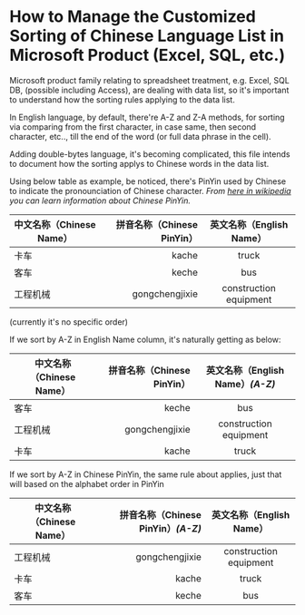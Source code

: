 # How to Manage the Customized Sorting of Chinese Language List in Microsoft Product (Excel, SQL, etc.)

Microsoft product family relating to spreadsheet treatment, e.g. Excel, SQL DB, (possible including Access), are dealing with data list, so it's important to understand how the sorting rules applying to the data list.

In English language, by default, there're A-Z and Z-A methods, for sorting via comparing from the first character, in case same, then second character, etc.., till the end of the word (or full data phrase in the cell).

Adding double-bytes language, it's becoming complicated, this file intends to document how the sorting applys to Chinese words in the data list.

Using below table as example, be noticed, there's PinYin used by Chinese to indicate the pronounciation of Chinese character.
*From [here in wikipedia](https://en.wikipedia.org/wiki/Pinyin) you can learn information about Chinese PinYin.*

|中文名称（Chinese Name）|拼音名称（Chinese PinYin）|英文名称（English Name）|
|-----------------------|-----------------------:| :--------------------:|
|卡车 |kache |truck |
|客车 |keche |bus |
|工程机械 |gongchengjixie |construction equipment|

(currently it's no specific order)

If we sort by A-Z in English Name column, it's naturally getting as below:

|中文名称（Chinese Name）|拼音名称（Chinese PinYin）|英文名称（English Name）*(A-Z)*|
|-----------------------|-----------------------:| :--------------------:|
|客车 |keche |bus |
|工程机械 |gongchengjixie |construction equipment|
|卡车 |kache |truck |

If we sort by A-Z in Chinese PinYin, the same rule about applies, just that will based on the alphabet order in PinYin

|中文名称（Chinese Name）|拼音名称（Chinese PinYin）*(A-Z)*|英文名称（English Name）|
|-----------------------|-----------------------:| :--------------------:|
|工程机械 |gongchengjixie |construction equipment|
|卡车 |kache |truck |
|客车 |keche |bus |

